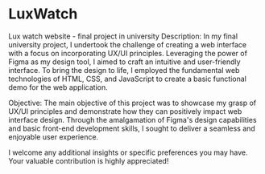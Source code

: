 # LuxWatch
Lux watch website - final project in university
Description:
In my final university project, I undertook the challenge of creating a web interface with a focus on incorporating UX/UI principles. Leveraging the power of Figma as my design tool, I aimed to craft an intuitive and user-friendly interface. To bring the design to life, I employed the fundamental web technologies of HTML, CSS, and JavaScript to create a basic functional demo for the web application.

Objective:
The main objective of this project was to showcase my grasp of UX/UI principles and demonstrate how they can positively impact web interface design. Through the amalgamation of Figma's design capabilities and basic front-end development skills, I sought to deliver a seamless and enjoyable user experience.

I welcome any additional insights or specific preferences you may have. Your valuable contribution is highly appreciated!

